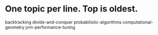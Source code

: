 # One topic per line. Top is oldest.
backtracking
divide-and-conquer
probabilistic-algorithms
computational-geometry
jvm-performance-tuning